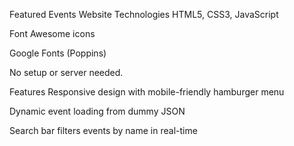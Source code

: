 Featured Events Website
Technologies
HTML5, CSS3, JavaScript

Font Awesome icons

Google Fonts (Poppins)

No setup or server needed.

Features
Responsive design with mobile-friendly hamburger menu

Dynamic event loading from dummy JSON

Search bar filters events by name in real-time
